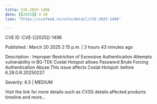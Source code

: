 ```yaml
---
title: CVE-2025-1496
date: [[2025]]-3-20
lien: "https://cvefeed.io/vuln/detail/CVE-2025-1496"

---
```


CVE ID :CVE-[[2025]]-1496

Published :  March 20
2025
2:15 p.m. | 3 hours
43 minutes ago

Description : Improper Restriction of Excessive Authentication Attempts vulnerability in BG-TEK Coslat Hotspot allows Password Brute Forcing
Authentication Abuse.This issue affects Coslat Hotspot: before 6.26.0.R.20250227.

Severity: 6.5 | MEDIUM

Visit the link for more details
such as CVSS details
affected products
timeline
and more...
